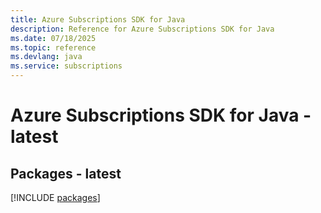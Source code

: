 ```yaml
---
title: Azure Subscriptions SDK for Java
description: Reference for Azure Subscriptions SDK for Java
ms.date: 07/18/2025
ms.topic: reference
ms.devlang: java
ms.service: subscriptions
---
```

# Azure Subscriptions SDK for Java - latest
## Packages - latest
[!INCLUDE [packages](subscriptions-index.md)]